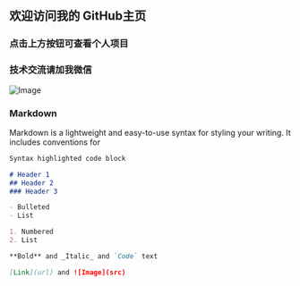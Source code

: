 ## 欢迎访问我的 GitHub主页 

### 点击上方按钮可查看个人项目

### 技术交流请加我微信
![Image](luyao1271.github.io/images/weichatimg.jpg)

### Markdown

Markdown is a lightweight and easy-to-use syntax for styling your writing. It includes conventions for

```markdown
Syntax highlighted code block

# Header 1
## Header 2
### Header 3

- Bulleted
- List

1. Numbered
2. List

**Bold** and _Italic_ and `Code` text

[Link](url) and ![Image](src)
```

